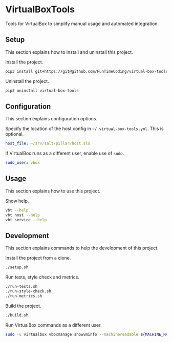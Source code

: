 # VirtualBoxTools

Tools for VirtualBox to simplify manual usage and automated integration.


## Setup

This section explains how to install and uninstall this project.

Install the project.

```sh
pip3 install git+https://git@github.com/FunTimeCoding/virtual-box-tools.git#egg=virtual-box-tools
```

Uninstall the project.

```sh
pip3 uninstall virtual-box-tools
```


## Configuration

This section explains configuration options.

Specify the location of the host config in `~/.virtual-box-tools.yml`. This is optional.

```yml
host_file: ~/srv/salt/pillar/host.sls
```

If VirtualBox runs as a different user, enable use of `sudo`.

```yml
sudo_user: vbox
```


## Usage

This section explains how to use this project.

Show help.

```sh
vbt --help
vbt host --help
vbt service --help
```


## Development

This section explains commands to help the development of this project.

Install the project from a clone.

```sh
./setup.sh
```

Run tests, style check and metrics.

```sh
./run-tests.sh
./run-style-check.sh
./run-metrics.sh
```

Build the project.

```sh
./build.sh
```

Run VirtualBox commands as a different user.

```sh
sudo -u virtualbox vboxmanage showvminfo --machinereadable ${MACHINE_NAME}
```
